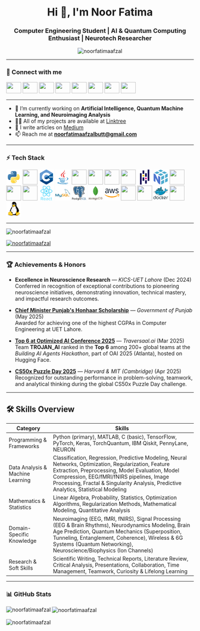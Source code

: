 <h1 align="center">Hi 👋, I'm Noor Fatima</h1>
<h3 align="center">Computer Engineering Student | AI & Quantum Computing Enthusiast | Neurotech Researcher</h3>

<p align="center"> 
  <img src="https://komarev.com/ghpvc/?username=noorfatimaafzal&label=Profile%20views&color=0e75b6&style=flat" alt="noorfatimaafzal" /> 
</p>

---

### 📩 Connect with me
<p align="left">
<a href="https://twitter.com/noorfatimaafzal" target="blank"><img src="https://raw.githubusercontent.com/rahuldkjain/github-profile-readme-generator/master/src/images/icons/Social/twitter.svg" height="30" width="40" /></a>
<a href="https://www.linkedin.com/in/noor-fatima-afzal" target="blank"><img src="https://raw.githubusercontent.com/rahuldkjain/github-profile-readme-generator/master/src/images/icons/Social/linked-in-alt.svg" height="30" width="40" /></a>
<a href="https://stackoverflow.com/users/22962807/noor-fatima" target="blank"><img src="https://raw.githubusercontent.com/rahuldkjain/github-profile-readme-generator/master/src/images/icons/Social/stack-overflow.svg" height="30" width="40" /></a>
<a href="https://www.kaggle.com/noorfatimaafzalbutt" target="blank"><img src="https://raw.githubusercontent.com/rahuldkjain/github-profile-readme-generator/master/src/images/icons/Social/kaggle.svg" height="30" width="40" /></a>
<a href="https://medium.com/@noorfatimaafzalbutt" target="blank"><img src="https://raw.githubusercontent.com/rahuldkjain/github-profile-readme-generator/master/src/images/icons/Social/medium.svg" height="30" width="40" /></a>
<a href="https://www.hackerrank.com/profile/noorfatimaafzal1" target="blank"><img src="https://raw.githubusercontent.com/rahuldkjain/github-profile-readme-generator/master/src/images/icons/Social/hackerrank.svg" height="30" width="40" /></a>
<a href="https://leetcode.com/noorfatimaafzalbutt" target="blank"><img src="https://raw.githubusercontent.com/rahuldkjain/github-profile-readme-generator/master/src/images/icons/Social/leet-code.svg" height="30" width="40" /></a>
<a href="https://www.hackerearth.com/@noorfatimaafzal1" target="blank"><img src="https://raw.githubusercontent.com/rahuldkjain/github-profile-readme-generator/master/src/images/icons/Social/hackerearth.svg" height="30" width="40" /></a>
</p>

---

- 🔭 I’m currently working on **Artificial Intelligence, Quantum Machine Learning, and Neuroimaging Analysis**  
- 👨‍💻 All of my projects are available at [Linktree](https://linktr.ee/NoorFatimaButt)  
- 📝 I write articles on [Medium](https://medium.com/@noorfatimaafzalbutt)  
- 📫 Reach me at **noorfatimaafzalbutt@gmail.com**


---

### ⚡ Tech Stack
<p align="left"> 

  <!-- Core Languages -->
  <a href="https://www.python.org" target="_blank"><img src="https://raw.githubusercontent.com/devicons/devicon/master/icons/python/python-original.svg" width="40" height="40"/></a>
  <a href="https://matlab.mathworks.com/" target="_blank"><img src="https://upload.wikimedia.org/wikipedia/commons/2/21/Matlab_Logo.png" width="40" height="40"/></a>
  <a href="https://www.w3schools.com/cpp/" target="_blank"><img src="https://raw.githubusercontent.com/devicons/devicon/master/icons/cplusplus/cplusplus-original.svg" width="40" height="40"/></a>
  <a href="https://www.java.com" target="_blank"><img src="https://raw.githubusercontent.com/devicons/devicon/master/icons/java/java-original.svg" width="40" height="40"/></a>
  <a href="https://pytorch.org/" target="_blank"><img src="https://www.vectorlogo.zone/logos/pytorch/pytorch-icon.svg" width="40" height="40"/></a>
  <a href="https://www.tensorflow.org" target="_blank"><img src="https://www.vectorlogo.zone/logos/tensorflow/tensorflow-icon.svg" width="40" height="40"/></a>
  <a href="https://keras.io/" target="_blank"><img src="https://upload.wikimedia.org/wikipedia/commons/a/ae/Keras_logo.svg" width="40" height="40"/></a>
  <a href="https://scikit-learn.org/" target="_blank"><img src="https://upload.wikimedia.org/wikipedia/commons/0/05/Scikit_learn_logo_small.svg" width="40" height="40"/></a>
  <a href="https://pandas.pydata.org/" target="_blank"><img src="https://raw.githubusercontent.com/devicons/devicon/master/icons/pandas/pandas-original.svg" width="40" height="40"/></a>
  <a href="https://numpy.org/" target="_blank"><img src="https://raw.githubusercontent.com/devicons/devicon/master/icons/numpy/numpy-original.svg" width="40" height="40"/></a>
  <a href="https://matplotlib.org/" target="_blank"><img src="https://upload.wikimedia.org/wikipedia/commons/8/84/Matplotlib_icon.svg" width="40" height="40"/></a>
  <a href="https://seaborn.pydata.org/" target="_blank"><img src="https://seaborn.pydata.org/_images/logo-mark-lightbg.svg" width="40" height="40"/></a>
  <a href="https://opencv.org/" target="_blank"><img src="https://www.vectorlogo.zone/logos/opencv/opencv-icon.svg" width="40" height="40"/></a>
  <a href="https://reactjs.org/" target="_blank"><img src="https://raw.githubusercontent.com/devicons/devicon/master/icons/react/react-original-wordmark.svg" width="40" height="40"/></a>
  <a href="https://www.mysql.com/" target="_blank"><img src="https://raw.githubusercontent.com/devicons/devicon/master/icons/mysql/mysql-original-wordmark.svg" width="40" height="40"/></a>
  <a href="https://www.postgresql.org/" target="_blank"><img src="https://raw.githubusercontent.com/devicons/devicon/master/icons/postgresql/postgresql-original-wordmark.svg" width="40" height="40"/></a>
  <a href="https://www.mongodb.com/" target="_blank"><img src="https://raw.githubusercontent.com/devicons/devicon/master/icons/mongodb/mongodb-original-wordmark.svg" width="40" height="40"/></a>
  <a href="https://aws.amazon.com/" target="_blank"><img src="https://raw.githubusercontent.com/devicons/devicon/master/icons/amazonwebservices/amazonwebservices-original-wordmark.svg" width="40" height="40"/></a>
  <a href="https://cloud.google.com/" target="_blank"><img src="https://www.vectorlogo.zone/logos/google_cloud/google_cloud-icon.svg" width="40" height="40"/></a>
  <a href="https://git-scm.com/" target="_blank"><img src="https://www.vectorlogo.zone/logos/git-scm/git-scm-icon.svg" width="40" height="40"/></a>
  <a href="https://www.docker.com/" target="_blank"><img src="https://raw.githubusercontent.com/devicons/devicon/master/icons/docker/docker-original-wordmark.svg" width="40" height="40"/></a>
  <a href="https://www.postman.com/" target="_blank"><img src="https://www.vectorlogo.zone/logos/getpostman/getpostman-icon.svg" width="40" height="40"/></a>
  <a href="https://www.linux.org/" target="_blank"><img src="https://raw.githubusercontent.com/devicons/devicon/master/icons/linux/linux-original.svg" width="40" height="40"/></a>

</p>

---


<p align="left"> <img src="https://komarev.com/ghpvc/?username=noorfatimaafzal&label=Profile%20views&color=0e75b6&style=flat" alt="noorfatimaafzal" /> </p> <p align="left"> <a href="https://github.com/ryo-ma/github-profile-trophy"><img src="https://github-profile-trophy.vercel.app/?username=noorfatimaafzal" alt="noorfatimaafzal" /></a> </p>

---

### 🏆 Achievements & Honors

- **Excellence in Neuroscience Research** — *KICS-UET Lahore* (Dec 2024)  
  Conferred in recognition of exceptional contributions to pioneering neuroscience initiatives, demonstrating innovation, technical mastery, and impactful research outcomes.  

- [**Chief Minister Punjab's Honhaar Scholarship**](https://drive.google.com/file/d/1Hx8GQ142BHn-6sZzVOO0eS5bSi1z8pv8/view?usp=sharing) — *Government of Punjab* (May 2025)  
  Awarded for achieving one of the highest CGPAs in Computer Engineering at UET Lahore.  

- [**Top 6 at Optimized AI Conference 2025**](https://drive.google.com/file/d/18J3eGM9kM_4GNvWO-J5rSz4QKabYNY4l/view?usp=sharing) — *Traversaal.ai* (Mar 2025)  
  Team **TROJAN_AI** ranked in the **Top 6** among 200+ global teams at the *Building AI Agents Hackathon*, part of OAI 2025 (Atlanta), hosted on Hugging Face.  

- [**CS50x Puzzle Day 2025**](https://certificates.cs50.io/1d592d6a-0bcd-4505-85ad-86ff400241ee.pdf?size=letter) — *Harvard & MIT (Cambridge)* (Apr 2025)  
  Recognized for outstanding performance in problem-solving, teamwork, and analytical thinking during the global CS50x Puzzle Day challenge.  

---

## 🛠️ Skills Overview

| Category | Skills |
|----------|--------|
| Programming & Frameworks | Python (primary), MATLAB, C (basic), TensorFlow, PyTorch, Keras, TorchQuantum, IBM Qiskit, PennyLane, NEURON |
| Data Analysis & Machine Learning | Classification, Regression, Predictive Modeling, Neural Networks, Optimization, Regularization, Feature Extraction, Preprocessing, Model Evaluation, Model Compression, EEG/fMRI/fNIRS pipelines, Image Processing, Fractal & Singularity Analysis, Predictive Analytics, Statistical Modeling |
| Mathematics & Statistics | Linear Algebra, Probability, Statistics, Optimization Algorithms, Regularization Methods, Mathematical Modeling, Quantitative Analysis |
| Domain-Specific Knowledge | Neuroimaging (EEG, fMRI, fNIRS), Signal Processing (EEG & Brain Rhythms), Neurodynamics Modeling, Brain Age Prediction, Quantum Mechanics (Superposition, Tunneling, Entanglement, Coherence), Wireless & 6G Systems (Quantum Networking), Neuroscience/Biophysics (Ion Channels) |
| Research & Soft Skills | Scientific Writing, Technical Reports, Literature Review, Critical Analysis, Presentations, Collaboration, Time Management, Teamwork, Curiosity & Lifelong Learning |


---

### 📊 GitHub Stats
<p><img align="left" src="https://github-readme-stats.vercel.app/api/top-langs?username=noorfatimaafzal&show_icons=true&locale=en&layout=compact" alt="noorfatimaafzal" /></p>

<p>&nbsp;<img align="center" src="https://github-readme-stats.vercel.app/api?username=noorfatimaafzal&show_icons=true&locale=en" alt="noorfatimaafzal" /></p>

<p><img align="center" src="https://github-readme-streak-stats.herokuapp.com/?user=noorfatimaafzal&" alt="noorfatimaafzal" /></p>
